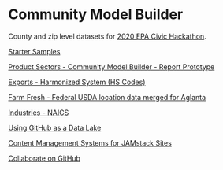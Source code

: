 # Community Model Builder

County and zip level datasets for [2020 EPA Civic Hackathon](https://model.georgia.org).  

[Starter Samples](samples/) 

[Product Sectors - Community Model Builder - Report Prototype](https://modelearth.github.io/community/samples/dataset) 
<!-- [Products - Bureau of Economic Analysis (BEA)](bea)  -->

[Exports - Harmonized System (HS Codes)](https://georgiadata.github.io/display/products/#hs=2203) 

[Farm Fresh - Federal USDA location data merged for Aglanta](farmfresh/ga) 

[Industries - NAICS](industries) 

<!--[Census Data by Zipcode](https://github.com/statedata/community)  -->

[Using GitHub as a Data Lake](https://dzone.com/articles/using-github-as-a-data-lake)  

[Content Management Systems for JAMstack Sites](https://headlesscms.org/)  

[Collaborate on GitHub](https://github.com/modelearth/community)  


